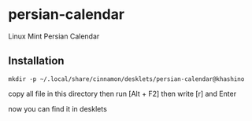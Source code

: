 # persian-calendar
Linux Mint Persian Calendar

## Installation
```
mkdir -p ~/.local/share/cinnamon/desklets/persian-calendar@khashino
```
copy all file in this directory 
then run [Alt + F2] then write [r] and Enter

now you can find it in desklets
